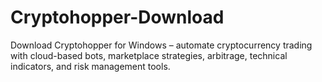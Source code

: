 # Cryptohopper-Download
Download Cryptohopper for Windows – automate cryptocurrency trading with cloud-based bots, marketplace strategies, arbitrage, technical indicators, and risk management tools.
